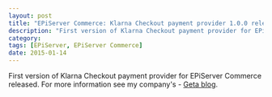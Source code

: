 ```yaml
---
layout: post
title: "EPiServer Commerce: Klarna Checkout payment provider 1.0.0 released"
description: "First version of Klarna Checkout payment provider for EPiServer Commerce released."
category:
tags: [EPiServer, EPiServer Commerce]
date: 2015-01-14
---
```


<p class="lead">
    First version of Klarna Checkout payment provider for EPiServer Commerce released. For more information see my company's - <a href="https://github.com/Geta/Tags">Geta blog</a>.
</p>